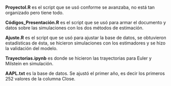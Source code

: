 **ProyectoI.R** es el script que se usó conforme se avanzaba, no está tan organizado pero tiene todo. 

**Códigos_Presentación.R** es el script que se usó para armar el documento y datos sobre las simulaciones con los dos métodos de estimación. 

**Ajuste.R** es el script que se usó para ajustar la base de datos, se obtuvieron estadísticas de ésta, se hicieron simulaciones con los estimadores y se hizo la validación del modelo. 

**Trayectorias.ipynb** es donde se hicieron las trayectorias para Euler y Milstein en simulación. 

**AAPL.txt** es la base de datos. Se ajustó el primer año, es decir los primeros 252 valores de la columna Close.
